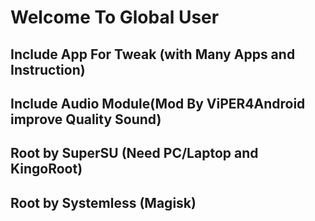 ﻿# Welcome To Global User 
Include App For Tweak (with Many Apps and Instruction)
-----------------------------------------------------------------------------------------------
Include Audio Module(Mod By ViPER4Android improve Quality Sound)
-----------------------------------------------------------------------------------------------
Root by SuperSU (Need PC/Laptop and KingoRoot)
-----------------------------------------------------------------------------------------------
Root by Systemless (Magisk)
-----------------------------------------------------------------------------------------------